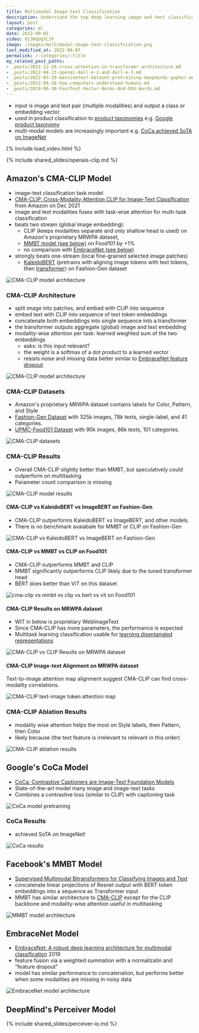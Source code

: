 ```yaml
---
title: Multimodal Image-text Classification
description: Understand the top deep learning image and text classification models CMA-CLIP, CLIP, CoCa, and MMBT used in e-commerce.
layout: post
categories: ml
date: 2022-09-01
video: Oj3OqUgYL3Y
image: /images/multimodal-image-text-classification.png
last_modified_at: 2022-09-07
permalink: /:categories/:title
my_related_post_paths:
- _posts/2021-12-28-cross-attention-in-transformer-architecture.md
- _posts/2022-04-13-openai-dall-e-2-and-dall-e-1.md
- _posts/2022-03-20-massivetext-dataset-pretraining-deepminds-gopher.md
- _posts/2022-04-18-how-computers-understood-humans.md
- _posts/2019-06-30-FastText-Vector-Norms-And-OOV-Words.md
---
```




- input is image and text pair (multiple modalities) and output a class or embedding vector
- used in product classification to [product taxonomies](/ml/Automatically-Expanding-Taxonomy) e.g. [Google product taxonomy](https://vaclavkosar.com/software/google-product-taxonomy-viewer)
- multi-modal models are increasingly important e.g. [CoCa achieved SoTA on ImageNet](#coca-results)

{% include load_video.html %}


{% include shared_slides/openais-clip.md %}

## Amazon's CMA-CLIP Model
- image-text classification task model
- [CMA-CLIP: Cross-Modality Attention CLIP for Image-Text Classification](https://arxiv.org/pdf/2112.03562v2.pdf) from Amazon on Dec 2021
- image and text modalities fuses with task-wise attention for multi-task classification
- beats two stream (global image embedding):
  - CLIP (keeps modalities separate and only shallow head is used) on Amazon's proprietary MRWPA dataset,
  - [MMBT model (see below)](#facebooks-mmbt-model) on Food101 by +1%
  - no comparison with [EmbraceNet (see below)](#embracenet-model)
- strongly beats one-stream (local fine-grained selected image patches)
  - [KaleidoBERT](https://arxiv.org/abs/2103.16110) (pretrains with aligning image tokens with text tokens, then [transformer](/ml/transformers-self-attention-mechanism-simplified)) on Fashion-Gen dataset

![CMA-CLIP model architecture](/images/cma-clip-architecture.png)


### CMA-CLIP Architecture
- split image into patches, and embed with CLIP into sequence
- embed text with CLIP into sequence of text token embeddings
- concatenate both embeddings into single sequence into a transformer
- the transformer outputs aggregate (global) image and text embedding
- modality-wise attention per task: learned weighted sum of the two embeddings
  - asks: is this input relevant?
  - the weight is a softmax of a dot product to a learned vector
  - resists noise and missing data better similar to [EmbraceNet feature dropout](#embracenet-model)

![CMA-CLIP model architecture](/images/cma-clip-architecture.png)


### CMA-CLIP Datasets
- Amazon's proprietary MRWPA dataset contains labels for Color, Pattern, and Style
- [Fashion-Gen Dataset](https://arxiv.org/pdf/1806.08317v2.pdf) with 325k images, 78k texts, single-label, and 41 categories.
- [UPMC-Food101 Dataset](https://hal.archives-ouvertes.fr/hal-01196959/file/CEA_ICME2015.pdf) with 90k images, 86k texts, 101 categories.

![CMA-CLIP datasets](/images/cma-clip-datasets.png)



### CMA-CLIP Results
- Overall CMA-CLIP slightly better than MMBT, but speculatively could outperform on multitasking
- Parameter count comparison is missing
 
![CMA-CLIP model results](/images/cma-clip-results.png)


#### CMA-CLIP vs KaleidoBERT vs ImageBERT on Fashion-Gen 
- CMA-CLIP outperforms KaleidoBERT vs ImageBERT, and other models.
- There is no benchmark avaiabale for MMBT or CLIP on Fashion-Gen 

![CMA-CLIP vs KaleidoBERT vs ImageBERT on Fashion-Gen](/images/cma-clip-vs-kaleidobert-vs-imagebert-on-fashion-gen.png)


#### CMA-CLIP vs MMBT vs CLIP on Food101
- CMA-CLIP outperforms MMBT and CLIP
- MMBT significantly outperforms CLIP likely due to the tuned transformer head
- BERT does better than ViT on this dataset

![cma-clip vs mmbt vs clip vs bert vs vit on Food101](/images/cma-clip-vs-mmbt-vs-clip-vs-bert-vs-vit.png)


#### CMA-CLIP Results on MRWPA dataset
- WIT in below is proprietary WebImageText
- Since CMA-CLIP has more parameters, the performance is expected
- Multitask learning classification usable for [learning disentangled representations](/ml/manipulate-item-attributes-via-disentangled-representation)

![CMA-CLIP vs CLIP Results on MRWPA dataset](/images/cma-clip-vs-clip-on-MRWPA.png)


#### CMA-CLIP Image-text Alignment on MRWPA dataset
Text-to-image attention map alignment suggest CMA-CLIP can find cross-modality correlations.

![CMA-CLIP text-image token attention map](/images/cma-clip-text-token-image-token-attention-map.png)



### CMA-CLIP Ablation Results
- modality wise attention helps the most on Style labels, then Pattern, then Color
- likely because (the text feature is irrelevant to relevant in this order)

![CMA-CLIP ablation results](/images/cma-clip-ablation-modality-wise-attention-sequence-wise-attention.png)


## Google's CoCa Model
- [CoCa: Contrastive Captioners are Image-Text Foundation Models](https://arxiv.org/abs/2205.01917)
- State-of-the-art model many image and image-text tasks
- Combines a contrastive loss (similar to CLIP) with captioning task

![CoCa model pretraining](/images/coca-pretraining.png)


### CoCa Results
- achieved SoTA on ImageNet!

![CoCa results](/images/coca-results.png)


## Facebook's MMBT Model
- [Supervised Multimodal Bitransformers for Classifying Images and Text](https://arxiv.org/pdf/1909.02950.pdf)
- concatenate linear projections of Resnet output with BERT token embeddings into a sequence as Transformer input
- MMBT has similar architecture to [CMA-CLIP](#cma-clip-architecture) except for the CLIP backbone and modality-wise attention useful in multitasking

![MMBT model architecture](/images/mmbt-architecture.png)


## EmbraceNet Model
- [EmbraceNet: A robust deep learning architecture for multimodal classification](https://arxiv.org/pdf/1904.09078.pdf) 2019
- feature fusion via a weighted summation with a normalizatin and "feature dropout"
- model has similar performance to concatenation, but performs better when some modalities are missing in noisy data

![EmbraceNet model architecture](/images/embracenet-architecture.png)


## DeepMind's Perceiver Model

{% include shared_slides/perceiver-io.md %}
